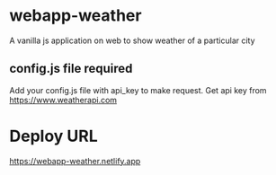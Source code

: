 # webapp-weather
A vanilla js application on web to show weather of a particular city


## config.js file required
Add your config.js file with api_key to make request. Get api key from https://www.weatherapi.com

# Deploy URL
https://webapp-weather.netlify.app